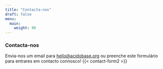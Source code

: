 ```yaml
---
title: "Contacta-nos"
draft: false
menu:
  main:
    weight: 90
---
```



### Contacta-nos
Envia-nos um email para [hello@acidobase.org](mailto:hello@acidobase.org) ou preenche este formulário para entrares em contacto connosco!
{{< contact-form2 >}}
